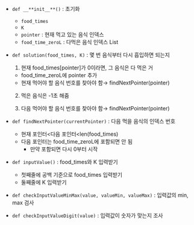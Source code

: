 - `def __**init__**()` : 초기화
    - `food_times`
    - `K`
    - `pointer` : 현재 먹고 있는 음식 인덱스
    - `food_time_zeroL` : 다먹은 음식 인덱스 List
- `def solution(food_times, K)` : 몇 번 음식부터 다시 흡입하면 되는지
    
    1) 현재 food_times[pointer]가 0이라면, 그 음식은 다 먹은 거
    
    - food_time_zeroL에 pointer 추가
    - 현재 먹어야 할 음식 번호를 찾아야 함→ findNextPointer(pointer)
    
    2) 먹은 음식은 -1초 해줌
    
    3) 다음 먹어야 할 음식 번호를 찾아야 함→ findNextPointer(pointer)
    
- `def findNextPointer(currentPointer)` : 다음 먹을 음식의 인덱스 번호
    - 현재 포인터<다음 포인터<len(food_times)
    - 다음 포인터는 food_time_zeroL에 포함되면 안 됨
        - 만약 포함되면 다시 0부터 시작
- `def inputValue()` : food_times와 K 입력받기
    - 첫째줄에 공백 기준으로 food_times 입력받기
    - 둘째줄에 K 입력받기
- `def checkInputValueMinMax(value, valueMin, valueMax)` : 입력값의 min, max 검사
- `def checkInputValueDigit(value)` : 입력값이 숫자가 맞는지 조사